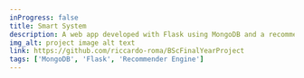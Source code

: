 ```yaml
---
inProgress: false
title: Smart System
description: A web app developed with Flask using MongoDB and a recommender engine to provide user relevant recommendations.
img_alt: project image alt text
link: https://github.com/riccardo-roma/BScFinalYearProject
tags: ['MongoDB', 'Flask', 'Recommender Engine']
---
```

